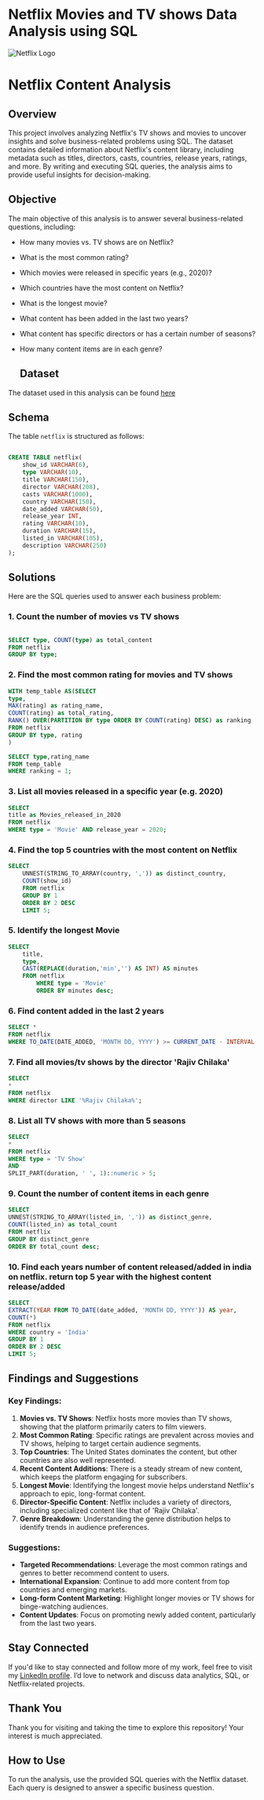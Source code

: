 # Netflix Movies and TV shows Data Analysis using SQL

![Netflix Logo](https://github.com/Himanshu-afk-gg/netflix_sql_project/blob/main/Netflix%20logo.png)


# Netflix Content Analysis

## Overview
This project involves analyzing Netflix's TV shows and movies to uncover insights and solve business-related problems using SQL. The dataset contains detailed information about Netflix's content library, including metadata such as titles, directors, casts, countries, release years, ratings, and more. By writing and executing SQL queries, the analysis aims to provide useful insights for decision-making.

## Objective
The main objective of this analysis is to answer several business-related questions, including:
- How many movies vs. TV shows are on Netflix?
- What is the most common rating?
- Which movies were released in specific years (e.g., 2020)?
- Which countries have the most content on Netflix?
- What is the longest movie?
- What content has been added in the last two years?
- What content has specific directors or has a certain number of seasons?
- How many content items are in each genre?

  ## Dataset

The dataset used in this analysis can be found [here](https://www.kaggle.com/datasets/shivamb/netflix-shows)


## Schema
The table `netflix` is structured as follows:

```sql

CREATE TABLE netflix(
    show_id VARCHAR(6),
    type VARCHAR(10),
    title VARCHAR(150),
    director VARCHAR(208),
    casts VARCHAR(1000),
    country VARCHAR(150),
    date_added VARCHAR(50),
    release_year INT,
    rating VARCHAR(10),
    duration VARCHAR(15),
    listed_in VARCHAR(105),
    description VARCHAR(250)
);

```

## Solutions
Here are the SQL queries used to answer each business problem:


### 1. Count the number of movies vs TV shows
```sql

SELECT type, COUNT(type) as total_content
FROM netflix
GROUP BY type;

```

### 2. Find the most common rating for movies and TV shows
```sql
WITH temp_table AS(SELECT
type,
MAX(rating) as rating_name,
COUNT(rating) as total_rating,
RANK() OVER(PARTITION BY type ORDER BY COUNT(rating) DESC) as ranking
FROM netflix
GROUP BY type, rating
)

SELECT type,rating_name
FROM temp_table
WHERE ranking = 1;

```

### 3. List all movies released in a specific year (e.g. 2020)
```sql
SELECT
title as Movies_released_in_2020
FROM netflix
WHERE type = 'Movie' AND release_year = 2020;

```

### 4. Find the top 5 countries with the most content on Netflix
```sql
SELECT
	UNNEST(STRING_TO_ARRAY(country, ',')) as distinct_country,
	COUNT(show_id)
	FROM netflix
	GROUP BY 1
	ORDER BY 2 DESC
	LIMIT 5;


```

### 5. Identify the longest Movie
```sql
SELECT
	title,
	type,
	CAST(REPLACE(duration,'min','') AS INT) AS minutes
	FROM netflix
		WHERE type = 'Movie'
		ORDER BY minutes desc;

```

### 6. Find content added in the last 2 years
```sql
SELECT *
FROM netflix
WHERE TO_DATE(DATE_ADDED, 'MONTH DD, YYYY') >= CURRENT_DATE - INTERVAL '2 years'

```

### 7. Find all movies/tv shows by the director 'Rajiv Chilaka'
```sql
SELECT
*
FROM netflix
WHERE director LIKE '%Rajiv Chilaka%';

```

### 8. List all TV shows with more than 5 seasons
```sql
SELECT
*
FROM netflix
WHERE type = 'TV Show'
AND
SPLIT_PART(duration, ' ', 1)::numeric > 5;

```

### 9. Count the number of content items in each genre
```sql
SELECT
UNNEST(STRING_TO_ARRAY(listed_in, ',')) as distinct_genre,
COUNT(listed_in) as total_count
FROM netflix
GROUP BY distinct_genre
ORDER BY total_count desc;

```

### 10. Find each years number of content released/added in india on netflix. return top 5 year with the highest content release/added
```sql
SELECT 
EXTRACT(YEAR FROM TO_DATE(date_added, 'MONTH DD, YYYY')) AS year,
COUNT(*)
FROM netflix
WHERE country = 'India'
GROUP BY 1
ORDER BY 2 DESC
LIMIT 5;

```

## Findings and Suggestions

### Key Findings:
1. **Movies vs. TV Shows**: Netflix hosts more movies than TV shows, showing that the platform primarily caters to film viewers.
2. **Most Common Rating**: Specific ratings are prevalent across movies and TV shows, helping to target certain audience segments.
3. **Top Countries**: The United States dominates the content, but other countries are also well represented.
4. **Recent Content Additions**: There is a steady stream of new content, which keeps the platform engaging for subscribers.
5. **Longest Movie**: Identifying the longest movie helps understand Netflix's approach to epic, long-format content.
6. **Director-Specific Content**: Netflix includes a variety of directors, including specialized content like that of 'Rajiv Chilaka'.
7. **Genre Breakdown**: Understanding the genre distribution helps to identify trends in audience preferences.

### Suggestions:
- **Targeted Recommendations**: Leverage the most common ratings and genres to better recommend content to users.
- **International Expansion**: Continue to add more content from top countries and emerging markets.
- **Long-form Content Marketing**: Highlight longer movies or TV shows for binge-watching audiences.
- **Content Updates**: Focus on promoting newly added content, particularly from the last two years.

## Stay Connected
If you'd like to stay connected and follow more of my work, feel free to visit my [LinkedIn profile](https://www.linkedin.com/in/himanshu-jaiswal-a9a30222a/). I’d love to network and discuss data analytics, SQL, or Netflix-related projects.

## Thank You
Thank you for visiting and taking the time to explore this repository! Your interest is much appreciated.


## How to Use
To run the analysis, use the provided SQL queries with the Netflix dataset. Each query is designed to answer a specific business question.
